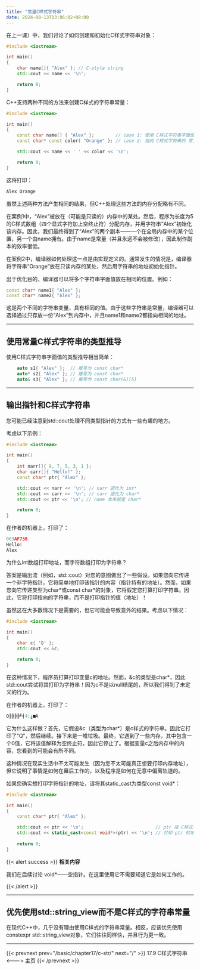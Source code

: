 ```yaml
---
title: "常量C样式字符串"
date: 2024-08-13T13:06:02+08:00
---
```


在上一课）中，我们讨论了如何创建和初始化C样式字符串对象：

```C++
#include <iostream>

int main()
{
    char name[]{ "Alex" }; // C-style string
    std::cout << name << '\n';

    return 0;
}
```

C++支持两种不同的方法来创建C样式的字符串常量：

```C++
#include <iostream>

int main()
{
    const char name[] { "Alex" };        // case 1: 使用 C样式字符串字面值 初始化 C样式字符串 常量
    const char* const color{ "Orange" }; // case 2: 指向 C样式字符串的 常量指针

    std::cout << name << ' ' << color << '\n';

    return 0;
}
```

这将打印：

```C++
Alex Orange
```

虽然上述两种方法产生相同的结果，但C++处理这些方法的内存分配略有不同。

在案例1中，“Alex”被放在（可能是只读的）内存中的某处。然后，程序为长度为5的C样式数组（四个显式字符加上空终止符）分配内存，并用字符串“Alex”初始化该内存。因此，我们最终得到了“Alex”的两个副本——一个在全局内存中的某个位置，另一个由name拥有。由于name是常量（并且永远不会被修改），因此制作副本的效率很低。

在案例2中，编译器如何处理这一点是由实现定义的。通常发生的情况是，编译器将字符串“Orange”放在只读内存的某处，然后用字符串的地址初始化指针。

出于优化目的，编译器可以将多个字符串字面值放在相同的位置。例如：

```C++
const char* name1{ "Alex" };
const char* name2{ "Alex" };
```

这是两个不同的字符串变量，具有相同的值。由于这些字符串是常量，编译器可以选择通过只存放一份“Alex”到内存中，并且name1和name2都指向相同的地址。

***
## 使用常量C样式字符串的类型推导

使用C样式字符串字面值的类型推导相当简单：

```C++
    auto s1{ "Alex" };  // 推导为 const char*
    auto* s2{ "Alex" }; // 推导为 const char*
    auto& s3{ "Alex" }; // 推导为 const char(&)[5]
```

***
## 输出指针和C样式字符串

您可能已经注意到std::cout处理不同类型指针的方式有一些有趣的地方。

考虑以下示例：

```C++
#include <iostream>

int main()
{
    int narr[]{ 9, 7, 5, 3, 1 };
    char carr[]{ "Hello!" };
    const char* ptr{ "Alex" };

    std::cout << narr << '\n'; // narr 退化为 int*
    std::cout << carr << '\n'; // carr 退化为 char*
    std::cout << ptr << '\n'; // name 本来就是 char*

    return 0;
}
```

在作者的机器上，打印了：

```C++
003AF738
Hello!
Alex
```

为什么int数组打印地址，而字符数组打印为字符串？

答案是输出流（例如，std::cout）对您的意图做出了一些假设。如果您向它传递一个非字符指针，它将简单地打印该指针的内容（指针持有的地址）。然而，如果您向它传递类型为char\*或const char\*的对象，它将假定您打算打印字符串。因此，它将打印指向的字符串，而不是打印指针的值（地址）！

虽然这在大多数情况下是需要的，但它可能会导致意外的结果。考虑以下情况：

```C++
#include <iostream>

int main()
{
    char c{ 'Q' };
    std::cout << &c;

    return 0;
}
```

在这种情况下，程序员打算打印变量c的地址。然而，&c的类型是char*，因此std::cout尝试将其打印为字符串！因为c不是以null结尾的，所以我们得到了未定义的行为。

在作者的机器上，打印了：

```C++
Q╠╠╠╠╜╡4;¿■A
```

它为什么这样做？首先，它假设&c（类型为char*）是c样式的字符串。因此它打印了“Q”，然后继续。接下来是一堆垃圾。最终，它遇到了一些内存，其中包含一个0值，它将该值解释为空终止符，因此它停止了。根据变量c之后内存中的内容，您看到的可能会有所不同。

这种情况在现实生活中不太可能发生（因为您不太可能真正想要打印内存地址），但它说明了事情是如何在幕后工作的，以及程序是如何在无意中偏离轨道的。

如果您确实想打印字符指针的地址，请将其static_cast为类型const void*：

```C++
#include <iostream>

int main()
{
    const char* ptr{ "Alex" };

    std::cout << ptr << '\n';                           // ptr 按 C样式字符串打印
    std::cout << static_cast<const void*>(ptr) << '\n'; // 打印 ptr 的地址
    
    return 0;
}
```

{{< alert success >}}
**相关内容**

我们在后续讨论 void*——空指针。在这里使用它不需要知道它是如何工作的。

{{< /alert >}}

***
## 优先使用std::string_view而不是C样式的字符串常量

在现代C++中，几乎没有理由使用C样式的字符串常量。相反，应该优先使用constexpr std::string_view对象，它们往往同样快，并且行为更一致。

***

{{< prevnext prev="/basic/chapter17/c-str/" next="/" >}}
17.9 C样式字符串
<--->
主页
{{< /prevnext >}}
